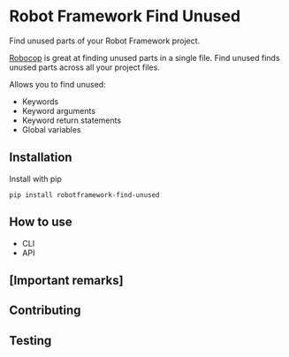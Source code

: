 # Robot Framework Find Unused

Find unused parts of your Robot Framework project.

[Robocop](https://github.com/MarketSquare/robotframework-robocop) is great at finding unused parts
in a single file. Find unused finds unused parts across all your project files.

Allows you to find unused:

- Keywords
- Keyword arguments
- Keyword return statements
- Global variables

## Installation

Install with pip

```shell
pip install robotframework-find-unused
```

## How to use

- CLI
- API

## [Important remarks]

## Contributing

## Testing
